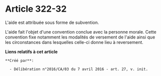 # Article 322-32

L'aide est attribuée sous forme de subvention.

L'aide fait l'objet d'une convention conclue avec la personne morale. Cette convention fixe notamment les modalités de
versement de l'aide ainsi que les circonstances dans lesquelles celle-ci donne lieu à reversement.

**Liens relatifs à cet article**

	**Créé par**:

	  - Délibération n°2016/CA/03 du 7 avril 2016 - art. 27, v. init.
